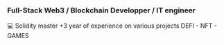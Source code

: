 ### Full-Stack Web3 / Blockchain Developper / IT engineer

:computer: Solidity master +3 year of experience on various projects
DEFI - NFT - GAMES
